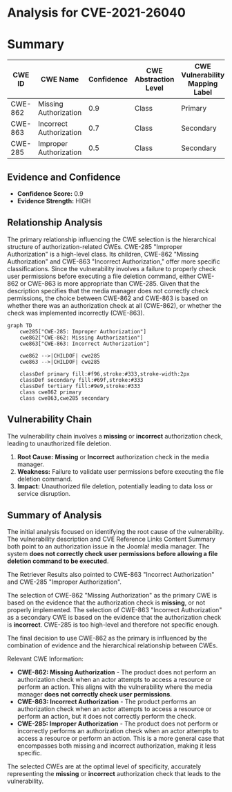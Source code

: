 # Analysis for CVE-2021-26040

# Summary
| CWE ID | CWE Name | Confidence | CWE Abstraction Level | CWE Vulnerability Mapping Label | CWE-Vulnerability Mapping Notes |
|---|---|---|---|---|---|
| CWE-862 | Missing Authorization | 0.9 | Class | Primary | Allowed-with-Review |
| CWE-863 | Incorrect Authorization | 0.7 | Class | Secondary | Allowed-with-Review |
| CWE-285 | Improper Authorization | 0.5 | Class | Secondary | Discouraged |

## Evidence and Confidence

*   **Confidence Score:** 0.9
*   **Evidence Strength:** HIGH

## Relationship Analysis
The primary relationship influencing the CWE selection is the hierarchical structure of authorization-related CWEs. CWE-285 "Improper Authorization" is a high-level class. Its children, CWE-862 "Missing Authorization" and CWE-863 "Incorrect Authorization," offer more specific classifications. Since the vulnerability involves a failure to properly check user permissions before executing a file deletion command, either CWE-862 or CWE-863 is more appropriate than CWE-285. Given that the description specifies that the media manager does not correctly check permissions, the choice between CWE-862 and CWE-863 is based on whether there was an authorization check at all (CWE-862), or whether the check was implemented incorrectly (CWE-863).

```mermaid
graph TD
    cwe285["CWE-285: Improper Authorization"]
    cwe862["CWE-862: Missing Authorization"]
    cwe863["CWE-863: Incorrect Authorization"]
    
    cwe862 -->|CHILDOF| cwe285
    cwe863 -->|CHILDOF| cwe285
    
    classDef primary fill:#f96,stroke:#333,stroke-width:2px
    classDef secondary fill:#69f,stroke:#333
    classDef tertiary fill:#9e9,stroke:#333
    class cwe862 primary
    class cwe863,cwe285 secondary
```

## Vulnerability Chain
The vulnerability chain involves a **missing** or **incorrect** authorization check, leading to unauthorized file deletion.

1.  **Root Cause:** **Missing** or **Incorrect** authorization check in the media manager.
2.  **Weakness:** Failure to validate user permissions before executing the file deletion command.
3.  **Impact:** Unauthorized file deletion, potentially leading to data loss or service disruption.

## Summary of Analysis
The initial analysis focused on identifying the root cause of the vulnerability. The vulnerability description and CVE Reference Links Content Summary both point to an authorization issue in the Joomla! media manager. The system **does not correctly check user permissions before allowing a file deletion command to be executed**.

The Retriever Results also pointed to CWE-863 "Incorrect Authorization" and CWE-285 "Improper Authorization".

The selection of CWE-862 "Missing Authorization" as the primary CWE is based on the evidence that the authorization check is **missing**, or not properly implemented.
The selection of CWE-863 "Incorrect Authorization" as a secondary CWE is based on the evidence that the authorization check is **incorrect**.
CWE-285 is too high-level and therefore not specific enough.

The final decision to use CWE-862 as the primary is influenced by the combination of evidence and the hierarchical relationship between CWEs.

Relevant CWE Information:

*   **CWE-862: Missing Authorization** - The product does not perform an authorization check when an actor attempts to access a resource or perform an action. This aligns with the vulnerability where the media manager **does not correctly check user permissions**.
*   **CWE-863: Incorrect Authorization** - The product performs an authorization check when an actor attempts to access a resource or perform an action, but it does not correctly perform the check.
*   **CWE-285: Improper Authorization** - The product does not perform or incorrectly performs an authorization check when an actor attempts to access a resource or perform an action. This is a more general case that encompasses both missing and incorrect authorization, making it less specific.

The selected CWEs are at the optimal level of specificity, accurately representing the **missing** or **incorrect** authorization check that leads to the vulnerability.